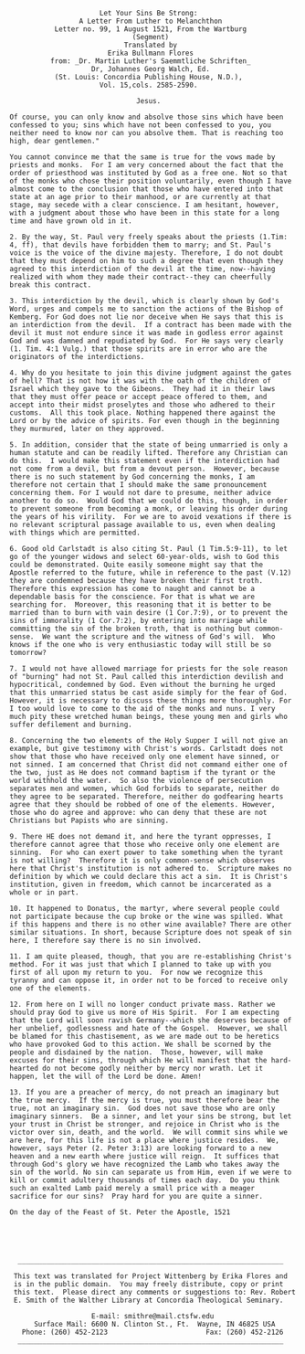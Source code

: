 
                          Let Your Sins Be Strong:
                     A Letter From Luther to Melanchthon
               Letter no. 99, 1 August 1521, From the Wartburg
                                  (Segment)
                                Translated by
                            Erika Bullmann Flores
              from: _Dr. Martin Luther's Saemmtliche Schriften_
                        Dr, Johannes Georg Walch, Ed.
               (St. Louis: Concordia Publishing House, N.D.),
                          Vol. 15,cols. 2585-2590.

                                   Jesus.

    Of course, you can only know and absolve those sins which have been 
    confessed to you; sins which have not been confessed to you, you  
    neither need to know nor can you absolve them. That is reaching too 
    high, dear gentlemen."
    
    You cannot convince me that the same is true for the vows made by 
    priests and monks.  For I am very concerned about the fact that the 
    order of priesthood was instituted by God as a free one. Not so that 
    of the monks who chose their position voluntarily, even though I have 
    almost come to the conclusion that those who have entered into that 
    state at an age prior to their manhood, or are currently at that 
    stage, may secede with a clear conscience. I am hesitant, however, 
    with a judgment about those who have been in this state for a long 
    time and have grown old in it. 
    
    2. By the way, St. Paul very freely speaks about the priests (1.Tim: 
    4, ff), that devils have forbidden them to marry; and St. Paul's 
    voice is the voice of the divine majesty. Therefore, I do not doubt 
    that they must depend on him to such a degree that even though they 
    agreed to this interdiction of the devil at the time, now--having 
    realized with whom they made their contract--they can cheerfully 
    break this contract.
    
    3. This interdiction by the devil, which is clearly shown by God's 
    Word, urges and compels me to sanction the actions of the Bishop of 
    Kemberg. For God does not lie nor deceive when He says that this is 
    an interdiction from the devil.  If a contract has been made with the 
    devil it must not endure since it was made in godless error against 
    God and was damned and repudiated by God.  For He says very clearly 
    (1. Tim. 4:1 Vulg.) that those spirits are in error who are the 
    originators of the interdictions.  
    
    4. Why do you hesitate to join this divine judgment against the gates 
    of hell? That is not how it was with the oath of the children of 
    Israel which they gave to the Gibeons.  They had it in their laws 
    that they must offer peace or accept peace offered to them, and 
    accept into their midst proselytes and those who adhered to their 
    customs.  All this took place. Nothing happened there against the 
    Lord or by the advice of spirits. For even though in the beginning 
    they murmured, later on they approved.
    
    5. In addition, consider that the state of being unmarried is only a 
    human statute and can be readily lifted. Therefore any Christian can 
    do this.  I would make this statement even if the interdiction had 
    not come from a devil, but from a devout person.  However, because 
    there is no such statement by God concerning the monks, I am 
    therefore not certain that I should make the same pronouncement 
    concerning them. For I would not dare to presume, neither advice 
    another to do so.  Would God that we could do this, though, in order 
    to prevent someone from becoming a monk, or leaving his order during 
    the years of his virility.  For we are to avoid vexations if there is 
    no relevant scriptural passage available to us, even when dealing 
    with things which are permitted. 
    
    6. Good old Carlstadt is also citing St. Paul (1 Tim.5:9-11), to let 
    go of the younger widows and select 60-year-olds, wish to God this 
    could be demonstrated. Quite easily someone might say that the 
    Apostle referred to the future, while in reference to the past (V.12) 
    they are condemned because they have broken their first troth. 
    Therefore this expression has come to naught and cannot be a 
    dependable basis for the conscience. For that is what we are 
    searching for.  Moreover, this reasoning that it is better to be 
    married than to burn with vain desire (1 Cor.7:9), or to prevent the 
    sins of immorality (1 Cor.7:2), by entering into marriage while 
    committing the sin of the broken troth, that is nothing but common-
    sense.  We want the scripture and the witness of God's will.  Who 
    knows if the one who is very enthusiastic today will still be so 
    tomorrow?  
    
    7. I would not have allowed marriage for priests for the sole reason 
    of "burning" had not St. Paul called this interdiction devilish and 
    hypocritical, condemned by God. Even without the burning he urged 
    that this unmarried status be cast aside simply for the fear of God.  
    However, it is necessary to discuss these things more thoroughly. For 
    I too would love to come to the aid of the monks and nuns. I very 
    much pity these wretched human beings, these young men and girls who 
    suffer defilement and burning.
    
    8. Concerning the two elements of the Holy Supper I will not give an 
    example, but give testimony with Christ's words. Carlstadt does not 
    show that those who have received only one element have sinned, or 
    not sinned. I am concerned that Christ did not command either one of 
    the two, just as He does not command baptism if the tyrant or the 
    world withhold the water.  So also the violence of persecution 
    separates men and women, which God forbids to separate, neither do 
    they agree to be separated. Therefore, neither do godfearing hearts 
    agree that they should be robbed of one of the elements. However, 
    those who do agree and approve: who can deny that these are not 
    Christians but Papists who are sinning.
    
    9. There HE does not demand it, and here the tyrant oppresses, I 
    therefore cannot agree that those who receive only one element are 
    sinning.  For who can exert power to take something when the tyrant 
    is not willing?  Therefore it is only common-sense which observes 
    here that Christ's institution is not adhered to.  Scripture makes no 
    definition by which we could declare this act a sin.  It is Christ's 
    institution, given in freedom, which cannot be incarcerated as a 
    whole or in part.
    
    10. It happened to Donatus, the martyr, where several people could 
    not participate because the cup broke or the wine was spilled. What 
    if this happens and there is no other wine available? There are other 
    similar situations. In short, because Scripture does not speak of sin 
    here, I therefore say there is no sin involved.  
    
    11. I am quite pleased, though, that you are re-establishing Christ's 
    method. For it was just that which I planned to take up with you 
    first of all upon my return to you.  For now we recognize this 
    tyranny and can oppose it, in order not to be forced to receive only 
    one of the elements.       
    
    12. From here on I will no longer conduct private mass. Rather we 
    should pray God to give us more of His Spirit.  For I am expecting 
    that the Lord will soon ravish Germany--which she deserves because of 
    her unbelief, godlessness and hate of the Gospel.  However, we shall 
    be blamed for this chastisement, as we are made out to be heretics 
    who have provoked God to this action. We shall be scorned by the 
    people and disdained by the nation.  Those, however, will make 
    excuses for their sins, through which He will manifest that the hard-
    hearted do not become godly neither by mercy nor wrath. Let it 
    happen, let the will of the Lord be done. Amen!
    
    13. If you are a preacher of mercy, do not preach an imaginary but 
    the true mercy.  If the mercy is true, you must therefore bear the 
    true, not an imaginary sin.  God does not save those who are only 
    imaginary sinners.  Be a sinner, and let your sins be strong, but let 
    your trust in Christ be stronger, and rejoice in Christ who is the 
    victor over sin, death, and the world.  We will commit sins while we 
    are here, for this life is not a place where justice resides.  We, 
    however, says Peter (2. Peter 3:13) are looking forward to a new 
    heaven and a new earth where justice will reign.  It suffices that 
    through God's glory we have recognized the Lamb who takes away the 
    sin of the world. No sin can separate us from Him, even if we were to 
    kill or commit adultery thousands of times each day.  Do you think 
    such an exalted Lamb paid merely a small price with a meager 
    sacrifice for our sins?  Pray hard for you are quite a sinner.   
    
    On the day of the Feast of St. Peter the Apostle, 1521





      _________________________________________________________________

     This text was translated for Project Wittenberg by Erika Flores and 
     is in the public domain.  You may freely distribute, copy or print 
     this text.  Please direct any comments or suggestions to: Rev. Robert 
     E. Smith of the Walther Library at Concordia Theological Seminary.
       
                        E-mail: smithre@mail.ctsfw.edu
          Surface Mail: 6600 N. Clinton St., Ft.  Wayne, IN 46825 USA
       Phone: (260) 452-2123                        Fax: (260) 452-2126
      _________________________________________________________________




